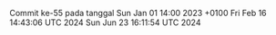 Commit ke-55 pada tanggal Sun Jan 01 14:00 2023 +0100
Fri Feb 16 14:43:06 UTC 2024
Sun Jun 23 16:11:54 UTC 2024
